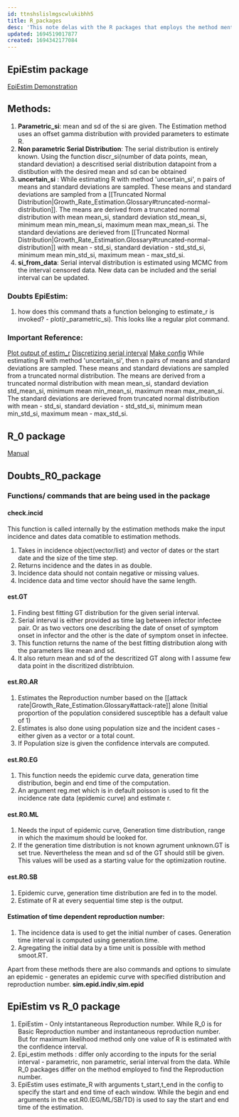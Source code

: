```yaml
---
id: ttnshslislmgscwlukibhh5
title: R_packages
desc: 'This note delas with the R packages that employs the method mentioned in the parent note'
updated: 1694519017877
created: 1694342177084
---
```

## **EpiEstim package**
[EpiEstim Demonstration](https://mrc-ide.github.io/EpiEstim/articles/short_demo.html#estimating-r-accounting-for-uncertainty-on-the-serial-interval-distribution)

## Methods:

1. **Parametric_si**: mean and sd of the si are given. The Estimation method uses an offset gamma distribution with provided parameters to estimate R.
2. **Non parametric Serial Distribution**: The serial distribution is entirely known. Using the function discr_si(number of data points, mean, standard deviation) a descritised serial distribution datapoint from a distibution with the desired mean and sd can be obtained
3. **uncertain_si** : While estimating R with method 'uncertain_si', n pairs of means and standard deviations are sampled. These means and standard deviations are sampled from  a [[Truncated Normal Distribution|Growth_Rate_Estimation.Glossary#truncated-normal-distribution]]. The means are derived from a truncated normal distribution with mean mean_si, standard deviation std_mean_si, minimum mean min_mean_si, maximum mean max_mean_si. The standard deviations are derieved from [[Truncated Normal Distribution|Growth_Rate_Estimation.Glossary#truncated-normal-distribution]] with mean - std_si, standard deviation - std_std_si, minimum mean min_std_si, maximum mean - max_std_si.
4. **si_from_data**: Serial interval distribution is estimated using MCMC from the interval censored data. New data can be included and the serial interval can be updated.

### Doubts EpiEstim:

1. how does this command thats a function belonging to estimate_r is invoked?  -  plot(r_parametric_si). This looks like a regular plot command.



### Important Reference:

[Plot output of estim_r](https://www.rdocumentation.org/packages/EpiEstim/versions/2.2-3/topics/plot.estimate_R)
[Discretizing serial interval](https://www.rdocumentation.org/packages/EpiEstim/versions/2.2-4/topics/discr_si)
[Make config](https://www.rdocumentation.org/packages/EpiEstim/versions/2.2-4/topics/make_config)
While estimating R with method 'uncertain_si', then n pairs of means and standard deviations are sampled. These means and standard deviations are sampled from  a truncated normal distribution. The means are derived from a truncated normal distribution with mean mean_si, standard deviation std_mean_si, minimum mean min_mean_si, maximum mean max_mean_si. The standard deviations are derieved from truncated normal distribution with mean - std_si, standard deviation - std_std_si, minimum mean min_std_si, maximum mean - max_std_si.

## **R_0 package**
[Manual](https://cran.r-project.org/web/packages/R0/R0.pdf)

## Doubts_R0_package




### Functions/ commands that are being used in the package

#### **check.incid**

This function is called internally by the estimation methods make the input incidence and dates data comatible to estimation methods.

   1. Takes in incidence object(vector/list) and vector of   dates or the start date and the size of the time step.
   2. Returns incidence and the dates in as double. 
   3. Incidence data should not contain negative or missing values.
   4. Incidence data and time vector should have the same length.

#### **est.GT**

1. Finding best fitting GT distribution for the given serial interval.
2. Serial interval is either provided as time lag between infector infectee pair. Or as two vectors one describing the date of onset of symptom onset in infector and the other is the date of symptom onset in infectee.
3. This function returns the name of the best fitting distribution along with the parameters like mean and sd.
4. It also return mean and sd of the descritized GT along with I assume few data point in the discritized distribtuion.

#### **est.R0.AR**

1. Estimates the Reproduction number based on the [[attack rate|Growth_Rate_Estimation.Glossary#attack-rate]] alone (Initial proportion of the population considered susceptible has a default value of 1)
 2. Estimates is also done using population size and the incident cases - either given as a vector or a total count.
3. If Population size is given the confidence intervals are computed.

#### **est.R0.EG**

1. This function needs the epidemic curve data, generation time distribution, begin and end time of the computation. 
2. An argument reg.met which is in default poisson is used to fit the incidence rate data (epidemic curve) and estimate r.

#### **est.R0.ML**

1. Needs the input of epidemic curve, Generation time distribution, range in which the maximum should be looked for. 
2.  If the generation time distribution is not known agrument unknown.GT is set true. Nevertheless the mean and sd of the GT should still be given. This values will be used as a starting value for the optimization routine.

#### **est.R0.SB**
1. Epidemic curve, generation time distribution are fed in to the model.
2. Estimate of R at every sequential time step is the output.
   
#### **Estimation of time dependent reproduction number:**

1. The incidence data is used to get the initial number of cases. Generation time interval is computed using generation.time. 
2. Agregating the initial data by a time unit is possible with method smoot.RT.

Apart from these methods there are also commands and options to simulate an epidemic - generates an epidemic curve with specified distribution and reproduction number. **sim.epid.indiv**,**sim.epid**

## EpiEstim vs R_0 package

1. EpiEstim - Only intstantaneous Reproduction number. While R_0 is for Basic Reproduction number and instantaneous reproduction number. But for maximum likelihood method only one value of R is estimated with the confidence interval.
2. Epi_estim methods : differ only according to the inputs for the serial interval - parametric, non parametric, serial interval from the data. While R_0 packages differ on the method employed to find the Reproduction number.
3. EpiEstim uses estimate_R with arguments t_start,t_end in the config to specify the start and end time of each window. While the begin and end arguments in the  est.R0.(EG/ML/SB/TD) is used to say the start and end time of the estimation. 